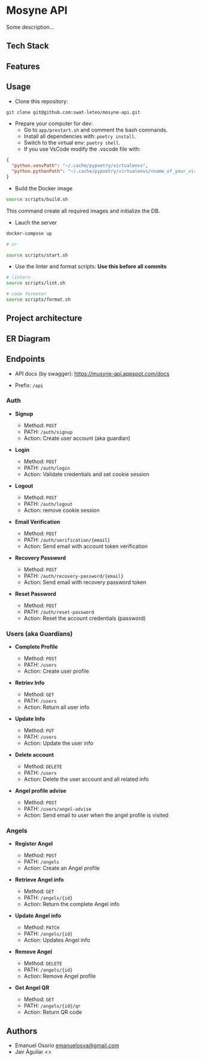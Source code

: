 # Mosyne API

Some description...

## Tech Stack

## Features

## Usage

- Clone this repository:

```bash
git clone git@github.com:swat-leteo/mosyne-api.git
```

- Prepare your computer for dev:
  - Go to `app/prestart.sh` and comment the bash commands.
  - Install all dependencies with: `poetry install`.
  - Switch to the virtual env: `poetry shell`.
  - If you use VsCode modify the .vscode file with:

```json
{
  "python.venvPath": "~/.cache/pypoetry/virtualenvs",
  "python.pythonPath": "~/.cache/pypoetry/virtualenvs/<name_of_your_virtualenv>"
}
```

- Build the Docker image

```bash
source scripts/build.sh
```

This command create all required images and initialize the DB.

- Lauch the server

```bash
docker-compose up

# or

source scripts/start.sh
```

- Use the linter and format scripts:
**Use this before all commits**

```bash
# lintern
source scripts/lint.sh

# code formater
source scripts/format.sh
```

## Project architecture

## ER Diagram

## Endpoints

- API docs (by swagger): https://musyne-api.appspot.com/docs

- Prefix: `/api`

### Auth

- **Signup**
  - Method: `POST`
  - PATH: `/auth/signup`
  - Action: Create user account (aka guardian)

- **Login**
  - Method: `POST`
  - PATH: `/auth/login`
  - Action: Validate credentials and set cookie session

- **Logout**
  - Method: `POST`
  - PATH: `/auth/logout`
  - Action: remove cookie session

- **Email Verification**
  - Method: `POST`
  - PATH: `/auth/verification/{email}`
  - Action: Send email with account token verification

- **Recovery Password**
  - Method: `POST`
  - PATH: `/auth/recovery-password/{email}`
  - Action: Send email with recovery password token

- **Reset Password**
  - Method: `POST`
  - PATH: `/auth/reset-password`
  - Action: Reset the account credentials (password)


### Users (aka Guardians)

- **Complete Profile**
  - Method: `POST`
  - PATH: `/users`
  - Action: Create user profile

- **Retriev Info**
  - Method: `GET`
  - PATH: `/users`
  - Action: Return all user info

- **Update Info**
  - Method: `PUT`
  - PATH: `/users`
  - Action: Update the user info

- **Delete account**
  - Method: `DELETE`
  - PATH: `/users`
  - Action: Delete the user account and all related info

- **Angel profile advise**
  - Method: `POST`
  - PATH: `/users/angel-advise`
  - Action: Send email to user when the angel profile is visited

### Angels

- **Register Angel**
  - Method: `POST`
  - PATH: `/angels`
  - Action: Create an Angel profile

- **Retrieve Angel info**
  - Method: `GET`
  - PATH: `/angels/{id}`
  - Action: Return the complete Angel info

- **Update Angel info**
  - Method: `PATCH`
  - PATH: `/angels/{id}`
  - Action: Updates Angel info

- **Remove Angel**
  - Method: `DELETE`
  - PATH: `/angels/{id}`
  - Action: Remove Angel profile

- **Get Angel QR**
  - Method: `GET`
  - PATH: `/angels/{id}/qr`
  - Action: Return QR code

## Authors

- Emanuel Osorio <emanuelosva@gmail.com>
- Jair Águilar <>
